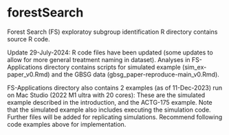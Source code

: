# forestSearch
 Forest Search (FS) exploratoy subgroup identification 
 R directory contains source R code.  

Update 29-July-2024:  R code files have been updated (some updates to allow for more general treatment naming in dataset).   Analyses in FS-Applications directory contains scripts for simulated example (sim_ex-paper_v0.Rmd) and the GBSG data (gbsg_paper-reproduce-main_v0.Rmd). 

FS-Applications directory also contains 2 examples (as of 11-Dec-2023) run on Mac Studio (2022 M1 ultra with 20 cores): These are the simulated example described in the introduction, and the ACTG-175 example. Note that the simulated example also includes executing the simulation code.  Further files will be added for replicating simulations.  Recommend following code examples above for implementation.   